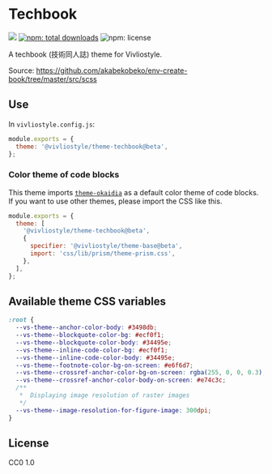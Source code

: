# Techbook

[![](https://img.shields.io/npm/v/@vivliostyle/theme-techbook.svg)](https://npmjs.com/package/@vivliostyle/theme-techbook)
[![npm: total downloads](https://flat.badgen.net/npm/dt/@vivliostyle/theme-techbook)](https://npmjs.com/package/@vivliostyle/theme-techbook)
![npm: license](https://flat.badgen.net/npm/license/@vivliostyle/theme-techbook)

A techbook (技術同人誌) theme for Vivliostyle.

Source: https://github.com/akabekobeko/env-create-book/tree/master/src/scss

## Use

In `vivliostyle.config.js`:

```js
module.exports = {
  theme: '@vivliostyle/theme-techbook@beta',
};
```

### Color theme of code blocks

This theme imports [`theme-okaidia`](../theme-base/css/lib//prism//theme-okaidia.css) as a default color theme of code blocks. If you want to use other themes, please import the CSS like this.

```js
module.exports = {
  theme: [
    '@vivliostyle/theme-techbook@beta',
    {
      specifier: '@vivliostyle/theme-base@beta',
      import: 'css/lib/prism/theme-prism.css',
    },
  ],
};
```

## Available theme CSS variables

```css
:root {
  --vs-theme--anchor-color-body: #3498db;
  --vs-theme--blockquote-color-bg: #ecf0f1;
  --vs-theme--blockquote-color-body: #34495e;
  --vs-theme--inline-code-color-bg: #ecf0f1;
  --vs-theme--inline-code-color-body: #34495e;
  --vs-theme--footnote-color-bg-on-screen: #e6f6d7;
  --vs-theme--crossref-anchor-color-bg-on-screen: rgba(255, 0, 0, 0.3);
  --vs-theme--crossref-anchor-color-body-on-screen: #e74c3c;
  /**
   *  Displaying image resolution of raster images
   */
  --vs-theme--image-resolution-for-figure-image: 300dpi;
}
```

## License

CC0 1.0
